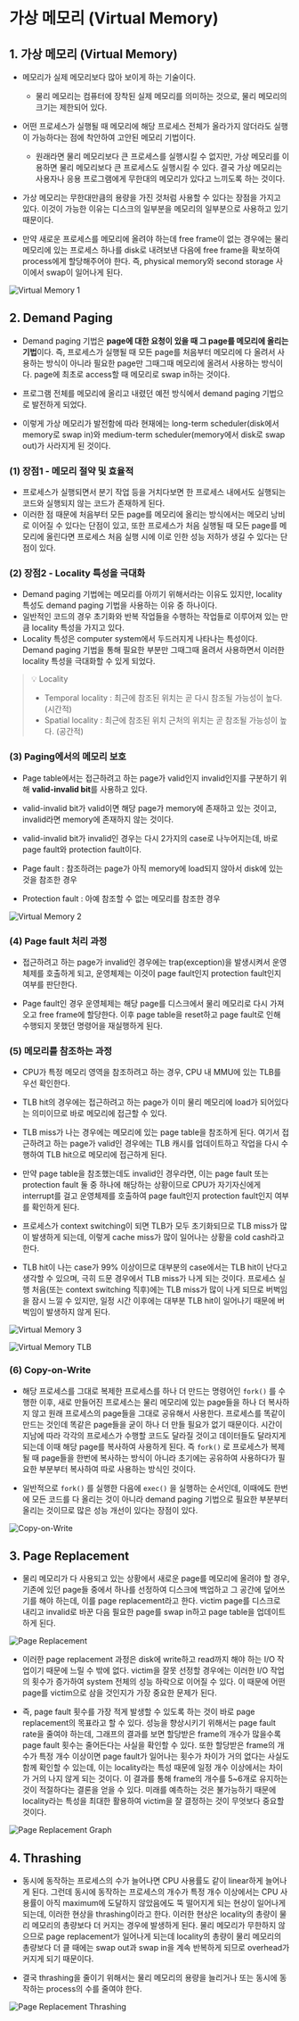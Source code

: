 # 가상 메모리 (Virtual Memory)

## 1. 가상 메모리 (Virtual Memory)

- 메모리가 실제 메모리보다 많아 보이게 하는 기술이다.

    - 물리 메모리는 컴퓨터에 장착된 실제 메모리를 의미하는 것으로, 물리 메모리의 크기는 제한되어 있다.

- 어떤 프로세스가 실행될 때 메모리에 해당 프로세스 전체가 올라가지 않더라도 실행이 가능하다는 점에 착안하여 고안된 메모리 기법이다.

    - 원래라면 물리 메모리보다 큰 프로세스를 실행시킬 수 없지만, 가상 메모리를 이용하면 물리 메모리보다 큰 프로세스도 실행시킬 수 있다. 결국 가상 메모리는 사용자나 응용 프로그램에게 무한대의 메모리가 있다고 느끼도록 하는 것이다.

- 가상 메모리는 무한대만큼의 용량을 가진 것처럼 사용할 수 있다는 장점을 가지고 있다. 이것이 가능한 이유는 디스크의 일부분을 메모리의 일부분으로 사용하고 있기 때문이다.

- 만약 새로운 프로세스를 메모리에 올려야 하는데 free frame이 없는 경우에는 물리 메모리에 있는 프로세스 하나를 disk로 내려보낸 다음에 free frame을 확보하여 process에게 할당해주어야 한다. 즉, physical memory와 second storage 사이에서 swap이 일어나게 된다.

![Virtual Memory 1](./img/Virtual-Memory-1.png)

## 2. Demand Paging

- Demand paging 기법은 **page에 대한 요청이 있을 때 그 page를 메모리에 올리는 기법**이다. 즉, 프로세스가 실행될 때 모든 page를 처음부터 메모리에 다 올려서 사용하는 방식이 아니라 필요한 page만 그때그때 메모리에 올려서 사용하는 방식이다. page에 최초로 access할 때 메모리로 swap in하는 것이다.

- 프로그램 전체를 메모리에 올리고 내렸던 예전 방식에서 demand paging 기법으로 발전하게 되었다.

- 이렇게 가상 메모리가 발전함에 따라 현재에는 long-term scheduler(disk에서 memory로 swap in)와 medium-term scheduler(memory에서 disk로 swap out)가 사라지게 된 것이다.

### (1) 장점1 - 메모리 절약 및 효율적

- 프로세스가 실행되면서 분기 작업 등을 거치다보면 한 프로세스 내에서도 실행되는 코드와 실행되지 않는 코드가 존재하게 된다.
- 이러한 점 때문에 처음부터 모든 page를 메모리에 올리는 방식에서는 메모리 낭비로 이어질 수 있다는 단점이 있고, 또한 프로세스가 처음 실행될 때 모든 page를 메모리에 올린다면 프로세스 처음 실행 시에 이로 인한 성능 저하가 생길 수 있다는 단점이 있다.

### (2) 장점2 - Locality 특성을 극대화

- Demand paging 기법에는 메모리를 아끼기 위해서라는 이유도 있지만, locality 특성도 demand paging 기법을 사용하는 이유 중 하나이다.
- 일반적인 코드의 경우 초기화와 반복 작업들을 수행하는 작업들로 이루어져 있는 만큼 locality 특성을 가지고 있다.
- Locality 특성은 computer system에서 두드러지게 나타나는 특성이다. Demand paging 기법을 통해 필요한 부분만 그때그때 올려서 사용하면서 이러한 locality 특성을 극대화할 수 있게 되었다.

> 💡 Locality
> 
> - Temporal locality : 최근에 참조된 위치는 곧 다시 참조될 가능성이 높다. (시간적)
> - Spatial locality : 최근에 참조된 위치 근처의 위치는 곧 참조될 가능성이 높다. (공간적)

### (3) Paging에서의 메모리 보호

- Page table에서는 접근하려고 하는 page가 valid인지 invalid인지를 구분하기 위해 **valid-invalid bit**를 사용하고 있다.

- valid-invalid bit가 valid이면 해당 page가 memory에 존재하고 있는 것이고, invalid라면 memory에 존재하지 않는 것이다.

- valid-invalid bit가 invalid인 경우는 다시 2가지의 case로 나누어지는데, 바로 page fault와 protection fault이다.

- Page fault : 참조하려는 page가 아직 memory에 load되지 않아서 disk에 있는 것을 참조한 경우

- Protection fault : 아예 참조할 수 없는 메모리를 참조한 경우

![Virtual Memory 2](./img/Virtual-Memory-2.png)

### (4) Page fault 처리 과정

- 접근하려고 하는 page가 invalid인 경우에는 trap(exception)을 발생시켜서 운영체제를 호출하게 되고, 운영체제는 이것이 page fault인지 protection fault인지 여부를 판단한다.

- Page fault인 경우 운영체제는 해당 page를 디스크에서 물리 메모리로 다시 가져오고 free frame에 할당한다. 이후 page table을 reset하고 page fault로 인해 수행되지 못했던 명령어을 재실행하게 된다.

### (5) 메모리를 참조하는 과정

- CPU가 특정 메모리 영역을 참조하려고 하는 경우, CPU 내 MMU에 있는 TLB를 우선 확인한다.

- TLB hit의 경우에는 접근하려고 하는 page가 이미 물리 메모리에 load가 되어있다는 의미이므로 바로 메모리에 접근할 수 있다.

- TLB miss가 나는 경우에는 메모리에 있는 page table을 참조하게 된다. 여기서 접근하려고 하는 page가 valid인 경우에는 TLB 캐시를 업데이트하고 작업을 다시 수행하여 TLB hit으로 메모리에 접근하게 된다.

- 만약 page table을 참조했는데도 invalid인 경우라면, 이는 page fault 또는 protection fault 둘 중 하나에 해당하는 상황이므로 CPU가 자기자신에게 interrupt를 걸고 운영체제를 호출하여 page fault인지 protection fault인지 여부를 확인하게 된다.

- 프로세스가 context switching이 되면 TLB가 모두 초기화되므로 TLB miss가 많이 발생하게 되는데, 이렇게 cache miss가 많이 일어나는 상황을 cold cash라고 한다.

- TLB hit이 나는 case가 99% 이상이므로 대부분의 case에서는 TLB hit이 난다고 생각할 수 있으며, 극히 드문 경우에서 TLB miss가 나게 되는 것이다. 프로세스 실행 처음(또는 context switching 직후)에는 TLB miss가 많이 나게 되므로 버벅임을 잠시 느낄 수 있지만, 일정 시간 이후에는 대부분 TLB hit이 일어나기 때문에 버벅임이 발생하지 않게 된다.

![Virtual Memory 3](./img/Virtual-Memory-3.png)

![Virtual Memory TLB](./img/Virtual-Memory-TLB.png)

### (6) Copy-on-Write

- 해당 프로세스를 그대로 복제한 프로세스를 하나 더 만드는 명령어인 `fork()` 를 수행한 이후, 새로 만들어진 프로세스는 물리 메모리에 있는 page들을 하나 더 복사하지 않고 원래 프로세스의 page들을 그대로 공유해서 사용한다. 프로세스를 똑같이 만드는 것인데 똑같은 page들을 굳이 하나 더 만들 필요가 없기 때문이다. 시간이 지남에 따라 각각의 프로세스가 수행할 코드도 달라질 것이고 데이터들도 달라지게 되는데 이때 해당 page를 복사하여 사용하게 된다. 즉 `fork()` 로 프로세스가 복제될 때 page들을 한번에 복사하는 방식이 아니라 초기에는 공유하여 사용하다가 필요한 부분부터 복사하여 따로 사용하는 방식인 것이다.

- 일반적으로 `fork()` 를 실행한 다음에 `exec()` 을 실행하는 순서인데, 이때에도 한번에 모든 코드를 다 올리는 것이 아니라 demand paging 기법으로 필요한 부분부터 올리는 것이므로 많은 성능 개선이 있다는 장점이 있다.

![Copy-on-Write](./img/Copy-on-Write.png)

## 3. Page Replacement

- 물리 메모리가 다 사용되고 있는 상황에서 새로운 page를 메모리에 올려야 할 경우, 기존에 있던 page들 중에서 하나를 선정하여 디스크에 백업하고 그 공간에 덮어쓰기를 해야 하는데, 이를 page replacement라고 한다. victim page를 디스크로 내리고 invalid로 바꾼 다음 필요한 page를 swap in하고 page table을 업데이트하게 된다.

![Page Replacement](./img/Page-Replacement.png)

- 이러한 page replacement 과정은 disk에 write하고 read까지 해야 하는 I/O 작업이기 때문에 느릴 수 밖에 없다. victim을 잘못 선정할 경우에는 이러한 I/O 작업의 횟수가 증가하여 system 전체의 성능 하락으로 이어질 수 있다. 이 때문에 어떤 page를 victim으로 삼을 것인지가 가장 중요한 문제가 된다.

- 즉, page fault 횟수를 가장 적게 발생할 수 있도록 하는 것이 바로 page replacement의 목표라고 할 수 있다. 성능을 향상시키기 위해서는 page fault rate을 줄여야 하는데, 그래프의 결과를 보면 할당받은 frame의 개수가 많을수록 page fault 횟수는 줄어든다는 사실을 확인할 수 있다. 또한 할당받은 frame의 개수가 특정 개수 이상이면 page fault가 일어나는 횟수가 차이가 거의 없다는 사실도 함께 확인할 수 있는데, 이는 locality라는 특성 때문에 일정 개수 이상에서는 차이가 거의 나지 않게 되는 것이다. 이 결과를 통해 frame의 개수를 5~6개로 유지하는 것이 적절하다는 결론을 얻을 수 있다. 미래를 예측하는 것은 불가능하기 때문에 locality라는 특성을 최대한 활용하여 victim을 잘 결정하는 것이 무엇보다 중요할 것이다.

![Page Replacement Graph](./img/Page-Replacement-Graph.png)

## 4. Thrashing

- 동시에 동작하는 프로세스의 수가 늘어나면 CPU 사용률도 같이 linear하게 늘어나게 된다. 그런데 동시에 동작하는 프로세스의 개수가 특정 개수 이상에서는 CPU 사용률이 아직 maximum에 도달하지 않았음에도 뚝 떨어지게 되는 현상이 일어나게 되는데, 이러한 현상을 thrashing이라고 한다. 이러한 현상은 locality의 총량이 물리 메모리의 총량보다 더 커지는 경우에 발생하게 된다. 물리 메모리가 무한하지 않으므로 page replacement가 일어나게 되는데 locality의 총량이 물리 메모리의 총량보다 더 클 때에는 swap out과 swap in을 계속 반복하게 되므로 overhead가 커지게 되기 때문이다.

- 결국 thrashing을 줄이기 위해서는 물리 메모리의 용량을 늘리거나 또는 동시에 동작하는 process의 수를 줄여야 한다.

![Page Replacement Thrashing](./img/Page-Replacement-Thrashing.png)
